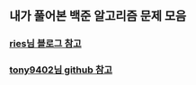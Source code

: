 ## 내가 풀어본 백준 알고리즘 문제 모음
### [ries님 블로그 참고](https://m.blog.naver.com/PostList.naver?blogId=kks227&categoryNo=299&listStyle=post&logCode=0)
### [tony9402님 github 참고](https://github.com/tony9402/baekjoon)
